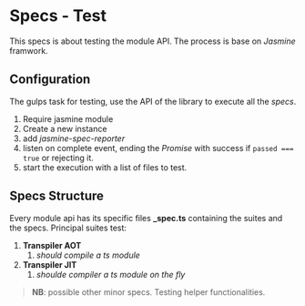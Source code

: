 # Specs - Test

This specs is about testing the module API. The process is base on _Jasmine_ framwork.

## Configuration

The gulps task for testing, use the API of the library to execute all the _specs_.

1. Require jasmine module
2. Create a new instance
3. add  _jasmine-spec-reporter_
4. listen on complete event, ending the _Promise_ with success if `passed === true` or
   rejecting it.
5. start the execution with a list of files to test.

## Specs Structure

Every module api has its specific files **_spec.ts** containing the suites and the specs.
Principal suites test:

1. **Transpiler AOT**
    1. _should compile a ts module_
2. **Transpiler JIT**
    1. _shoulde compiler a ts module on the fly_

> **NB**: possible other minor specs. Testing helper functionalities.
